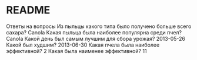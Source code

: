 # README
Ответы на вопросы
Из пыльцы какого типа было получено больше всего сахара? Canola
Какая пыльца была наиболее популярна среди пчел? Canola
Какой день был самым лучшим для сбора урожая? 2013-05-26 
Какой был худшим? 2013-06-30
Какая пчела была наиболее эффективной? 2 
Какая была наименее эффективной? 11

